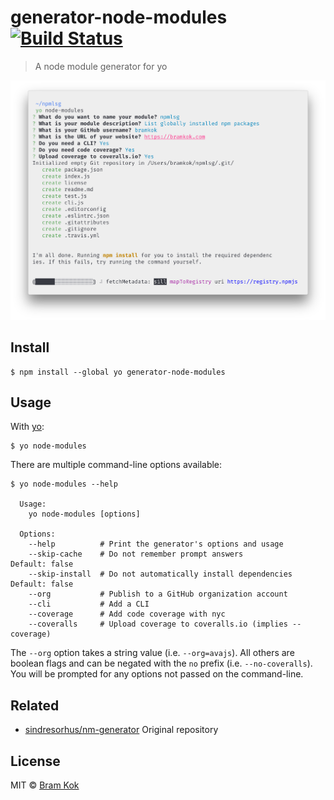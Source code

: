 # generator-node-modules [![Build Status](https://travis-ci.org/bramkok/generator-node-modules.svg?branch=master)](https://travis-ci.org/bramkok/generator-node-modules)

> A node module generator for yo

![](screenshot.png)


## Install

```
$ npm install --global yo generator-node-modules
```


## Usage

With [yo](https://github.com/yeoman/yo):

```
$ yo node-modules
```

There are multiple command-line options available:

```
$ yo node-modules --help

  Usage:
    yo node-modules [options]

  Options:
    --help          # Print the generator's options and usage
    --skip-cache    # Do not remember prompt answers              Default: false
    --skip-install  # Do not automatically install dependencies   Default: false
    --org           # Publish to a GitHub organization account
    --cli           # Add a CLI
    --coverage      # Add code coverage with nyc
    --coveralls     # Upload coverage to coveralls.io (implies --coverage)
```

The `--org` option takes a string value (i.e. `--org=avajs`). All others are
boolean flags and can be negated with the `no` prefix (i.e. `--no-coveralls`).
You will be prompted for any options not passed on the command-line.

## Related

- [sindresorhus/nm-generator](https://github.com/sindresorhus/nm-generator)
Original repository

## License

MIT © [Bram Kok](https://bramkok.com)
